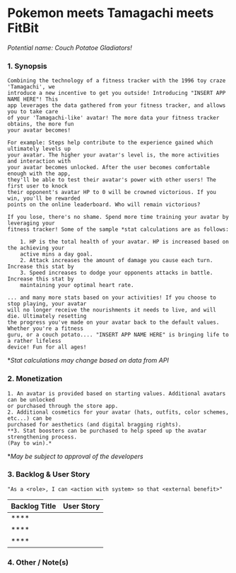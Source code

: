 # Pokemon meets Tamagachi meets FitBit
*Potential name: Couch Potatoe Gladiators!*

### 1. Synopsis

    Combining the technology of a fitness tracker with the 1996 toy craze 'Tamagachi', we 
    introduce a new incentive to get you outside! Introducing "INSERT APP NAME HERE"! This 
    app leverages the data gathered from your fitness tracker, and allows you to take care 
    of your 'Tamagachi-like' avatar! The more data your fitness tracker obtains, the more fun 
    your avatar becomes! 
    
    For example: Steps help contribute to the experience gained which ultimately levels up 
    your avatar. The higher your avatar's level is, the more activities and interaction with 
    your avatar becomes unlocked. After the user becomes comfortable enough with the app,
    they'll be able to test their avatar's power with other users! The first user to knock 
    their opponent's avatar HP to 0 will be crowned victorious. If you win, you'll be rewarded
    points on the online leaderboard. Who will remain victorious? 

    If you lose, there's no shame. Spend more time training your avatar by leveraging your 
    fitness tracker! Some of the sample *stat calculations are as follows: 

        1. HP is the total health of your avatar. HP is increased based on the achieving your 
        active mins a day goal.  
        2. Attack increases the amount of damage you cause each turn. Increase this stat by 
        3. Speed increases to dodge your opponents attacks in battle. Increase this stat by
        maintaining your optimal heart rate. 
    
    ... and many more stats based on your activities! If you choose to stop playing, your avatar 
    will no longer receive the nourishments it needs to live, and will die. Ultimately resetting 
    the progress you've made on your avatar back to the default values. Whether you're a fitness 
    guru, or a couch potato.... "INSERT APP NAME HERE" is bringing life to a rather lifeless 
    device! Fun for all ages!
   
**Stat calculations may change based on data from API* 

### 2. Monetization

    1. An avatar is provided based on starting values. Additional avatars can be unlocked 
    or purchased through the store app.
    2. Additional cosmetics for your avatar (hats, outfits, color schemes, etc...) can be 
    purchased for aesthetics (and digital bragging rights).
    **3. Stat boosters can be purchased to help speed up the avatar strengthening process. 
    (Pay to win).* 

**May be subject to approval of the developers*

### 3. Backlog & User Story

    "As a <role>, I can <action with system> so that <external benefit>"

| Backlog Title | User Story |
| ------------------- | ------------------- |
| **** |  |
| **** |  |
| **** |  |

### 4. Other / Note(s)
